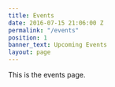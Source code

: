 ```yaml
---
title: Events
date: 2016-07-15 21:06:00 Z
permalink: "/events"
position: 1
banner_text: Upcoming Events
layout: page
---
```


This is the events page.